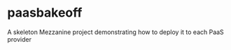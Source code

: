 paasbakeoff
===========

A skeleton Mezzanine project demonstrating how to deploy it to each PaaS provider